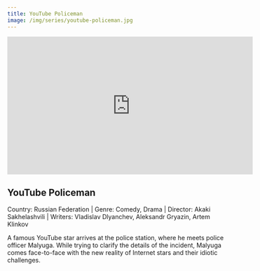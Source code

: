 ```yaml
---
title: YouTube Policeman
image: /img/series/youtube-policeman.jpg
---
```


<iframe width="560" height="315" src="https://player.vimeo.com/video/582993679" frameborder="0" allow="accelerometer; autoplay; encrypted-media; gyroscope; picture-in-picture" allowfullscreen></iframe>

## YouTube Policeman

Country: Russian Federation | Genre: Comedy, Drama | Director: Akaki Sakhelashvili | Writers: Vladislav Dlyanchev, Aleksandr Gryazin, Artem Klinkov

A famous YouTube star arrives at the police station, where he meets police officer Malyuga. While trying to clarify the details of the incident, Malyuga comes face-to-face with the new reality of Internet stars and their idiotic challenges.
